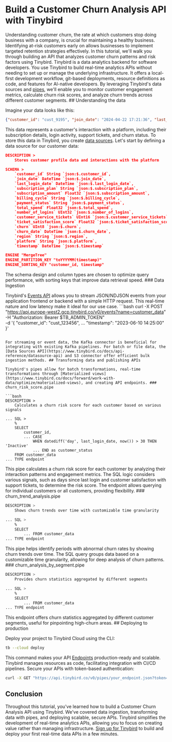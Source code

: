 # Build a Customer Churn Analysis API with Tinybird

Understanding customer churn, the rate at which customers stop doing business with a company, is crucial for maintaining a healthy business. Identifying at-risk customers early on allows businesses to implement targeted retention strategies effectively. In this tutorial, we'll walk you through building an API that analyzes customer churn patterns and risk factors using Tinybird. Tinybird is a data analytics backend for software developers. You use Tinybird to build real-time analytics APIs without needing to set up or manage the underlying infrastructure. It offers a local-first development workflow, git-based deployments, resource definitions as code, and features for AI-native developers. By leveraging Tinybird's data sources and [pipes](https://www.tinybird.co/docs/forward/work-with-data/pipes), we'll enable you to monitor customer engagement metrics, calculate churn risk scores, and analyze churn trends across different customer segments. ## Understanding the data

Imagine your data looks like this:

```json
{"customer_id": "cust_9195", "join_date": "2024-04-22 17:21:36", "last_login_date": "2025-04-17 17:21:36", "subscription_plan": "Enterprise", "subscription_amount": 104.99, "billing_cycle": "Quarterly", "payment_status": "Canceled", "total_spend": 9195, "number_of_logins": 195, "customer_service_tickets": 5, "ticket_satisfaction_score": 1, "churn": 1, "churn_date": "2025-03-18 17:21:36", "region": "Europe", "platform": "Desktop", "timestamp": "2025-02-16 17:21:36"}
```

This data represents a customer's interaction with a platform, including their subscription details, login activity, support tickets, and churn status. To store this data in Tinybird, you create [data sources](https://www.tinybird.co/docs/forward/get-data-in/data-sources). Let's start by defining a data source for our customer data:

```json
DESCRIPTION >
    Stores customer profile data and interactions with the platform

SCHEMA >
    `customer_id` String `json:$.customer_id`,
    `join_date` DateTime `json:$.join_date`,
    `last_login_date` DateTime `json:$.last_login_date`,
    `subscription_plan` String `json:$.subscription_plan`,
    `subscription_amount` Float32 `json:$.subscription_amount`,
    `billing_cycle` String `json:$.billing_cycle`,
    `payment_status` String `json:$.payment_status`,
    `total_spend` Float32 `json:$.total_spend`,
    `number_of_logins` UInt32 `json:$.number_of_logins`,
    `customer_service_tickets` UInt16 `json:$.customer_service_tickets`,
    `ticket_satisfaction_score` Float32 `json:$.ticket_satisfaction_score`,
    `churn` UInt8 `json:$.churn`,
    `churn_date` DateTime `json:$.churn_date`,
    `region` String `json:$.region`,
    `platform` String `json:$.platform`,
    `timestamp` DateTime `json:$.timestamp`

ENGINE "MergeTree"
ENGINE_PARTITION_KEY "toYYYYMM(timestamp)"
ENGINE_SORTING_KEY "customer_id, timestamp"
```

The schema design and column types are chosen to optimize query performance, with sorting keys that improve data retrieval speed. ### Data Ingestion

Tinybird's [Events API](https://www.tinybird.co/docs/forward/get-data-in/events-api) allows you to stream JSON/NDJSON events from your application frontend or backend with a simple HTTP request. This real-time nature and low latency make it ideal for our use case. ```bash
curl -X POST "https://api.europe-west2.gcp.tinybird.co/v0/events?name=customer_data" \
  -H "Authorization: Bearer $TB_ADMIN_TOKEN" \
  -d '{
    "customer_id": "cust_123456",
    ... "timestamp": "2023-06-10 14:25:00"
  }'
```

For streaming or event data, the Kafka connector is beneficial for integrating with existing Kafka pipelines. For batch or file data, the [Data Sources API](https://www.tinybird.co/docs/api-reference/datasource-api) and S3 connector offer efficient bulk ingestion methods. ## Transforming data and publishing APIs

Tinybird's pipes allow for batch transformations, real-time transformations through [Materialized views](https://www.tinybird.co/docs/forward/work-with-data/optimize/materialized-views), and creating API endpoints. ### churn_risk_score.pipe

```bash
DESCRIPTION >
    Calculates a churn risk score for each customer based on various signals

... SQL >
    %
    SELECT 
        customer_id,
        ... CASE
            WHEN datediff('day', last_login_date, now()) > 30 THEN 'Inactive'
            ... END as customer_status
    FROM customer_data
... TYPE endpoint
```

This pipe calculates a churn risk score for each customer by analyzing their interaction patterns and engagement metrics. The SQL logic considers various signals, such as days since last login and customer satisfaction with support tickets, to determine the risk score. The endpoint allows querying for individual customers or all customers, providing flexibility. ### churn_trend_analysis.pipe

```bash
DESCRIPTION >
    Shows churn trends over time with customizable time granularity

... SQL >
    %
    SELECT 
        ... FROM customer_data
... TYPE endpoint
```

This pipe helps identify periods with abnormal churn rates by showing churn trends over time. The SQL query groups data based on a customizable time granularity, allowing for deep analysis of churn patterns. ### churn_analysis_by_segment.pipe

```bash
DESCRIPTION >
    Provides churn statistics aggregated by different segments

... SQL >
    %
    SELECT 
        ... FROM customer_data
... TYPE endpoint
```

This endpoint offers churn statistics aggregated by different customer segments, useful for pinpointing high-churn areas. ## Deploying to production

Deploy your project to Tinybird Cloud using the CLI:

```bash
tb --cloud deploy
```

This command makes your API [Endpoints](https://www.tinybird.co/docs/forward/work-with-data/publish-data/endpoints) production-ready and scalable. Tinybird manages resources as code, facilitating integration with CI/CD pipelines. Secure your APIs with token-based authentication:

```bash
curl -X GET "https://api.tinybird.co/v0/pipes/your_endpoint.json?token=your_token"
```


## Conclusion

Throughout this tutorial, you've learned how to build a Customer Churn Analysis API using Tinybird. We've covered data ingestion, transforming data with pipes, and deploying scalable, secure APIs. Tinybird simplifies the development of real-time analytics APIs, allowing you to focus on creating value rather than managing infrastructure. [Sign up for Tinybird](https://cloud.tinybird.co/signup) to build and deploy your first real-time data APIs in a few minutes.